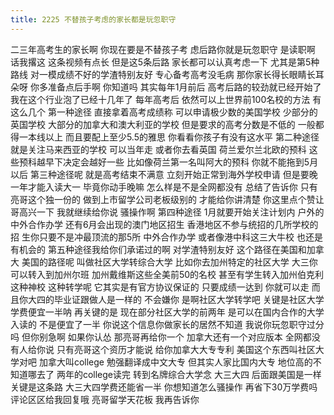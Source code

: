 ```yaml
---
title: 2225 不替孩子考虑的家长都是玩忽职守
---
```

二三年高考生的家长啊
你现在要是不替孩子考
虑后路你就是玩忽职守
是读职啊
话我撂这
这条视频有点长
但是这5条后路
家长都可以认真考虑一下
尤其是第5种路线
对一模成绩不好的学渣特别友好
专心备考高考没毛病
那你家长得长眼睛长耳朵呀
你多准备点后手啊
你知道吗
其实每年1月前后
高考后路的较劲就已经开始了
我在这个行业泡了已经十几年了
每年高考后
依然可以上世界前100名校的方法
有这么几个
第一种途径
直接拿着高考成绩称
可以申请极少数的美国学校
少部分的英国学校
大部分的加拿大和澳大利亚的学校
但是要求的高考分数是不低的
一般都得一本线以上
而且要配上至少5.5的雅思
你看看你孩子有没有这水平
第二种途径
就是关注马来西亚的学校
可以当年走
或者你去看英国
荷兰爱尔兰北欧的预科
这些预科越早下决定会越好一些
比如像荷兰第一名叫阿大的预科
你就不能拖到5月以后
第三种途径呢
就是高考结束不满意
立刻开始正常到海外学校申请
但是要晚一年才能入读大一
毕竟你动手晚嘛
怎么样是不是全网都没有
总结了告诉你
只有亮哥这个独一份的
做到上市留学公司老板级别的
才能给你讲清楚
你这里点个赞让哥高兴一下
我就继续给你说
骚操作啊
第四种途径
1月就要开始关注计划内
户外的中外合作办学
还有6月会出现的澳门地区招生
香港地区不参与统招的几所学校的招
生你只要不是冲最顶流的那5所
中外合作办学
或者像港中科这三大牛校
也还是有机会的
第五种途径我给你们承诺过的啊
对学渣特别友好
这个路径在美国和加拿大
美国的路径呢
叫做社区大学转综合大学
比如你去加州特定的社区大学
大三你可以转入到加州尔班
加州戴维斯这些全美前50的名校
甚至有学生转入加州伯克利这种神校
这种转学呢
它其实是有官方协议保证的
只要成绩一达到
你就可以走
而且你大四的毕业证跟做人是一样的
不会嫌你
是啊社区大学转学吧
关键是社区大学学费便宜一半呐
再关键的是
现在部分社区大学的前两年
是可以在国内合作的大学入读的
不是便宜了一半
你说这个信息你做家长的居然不知道
我说你玩忽职守过分吗
但你别急啊
如果你认怂
那亮哥再给你一个
加拿大还有一个对应版本
全网都没有人给你说
只有亮哥这个资历才能说
给你加拿大大专专利
美国这个东西叫社区大学对吧
加拿大叫college
勉强翻译成中文大专
但其实人家比国内大专
地位高的不知道哪去了
两年的college读完
转到名牌综合大学念
大三大四
后面跟美国是一样
关键是这条路
大三大四学费还能省一半
你想知道怎么骚操作
再省下30万学费吗
评论区区给我回复哦
亮哥留学天花板
我再告诉你
